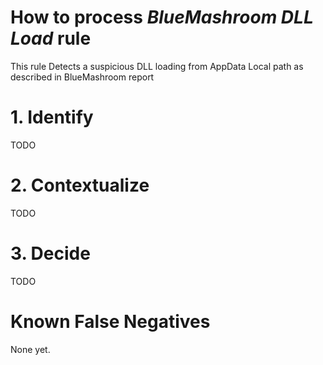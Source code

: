 # How to process *BlueMashroom DLL Load* rule
This rule Detects a suspicious DLL loading from AppData Local path as described in BlueMashroom report

# 1. Identify
TODO

# 2. Contextualize
TODO

# 3. Decide
TODO

# Known False Negatives
None yet.
